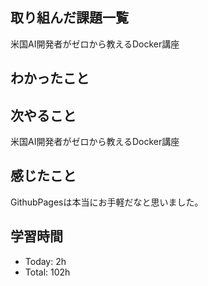 ## 取り組んだ課題一覧
米国AI開発者がゼロから教えるDocker講座
## わかったこと

## 次やること
米国AI開発者がゼロから教えるDocker講座
## 感じたこと
GithubPagesは本当にお手軽だなと思いました。

## 学習時間
- Today: 2h
- Total: 102h
